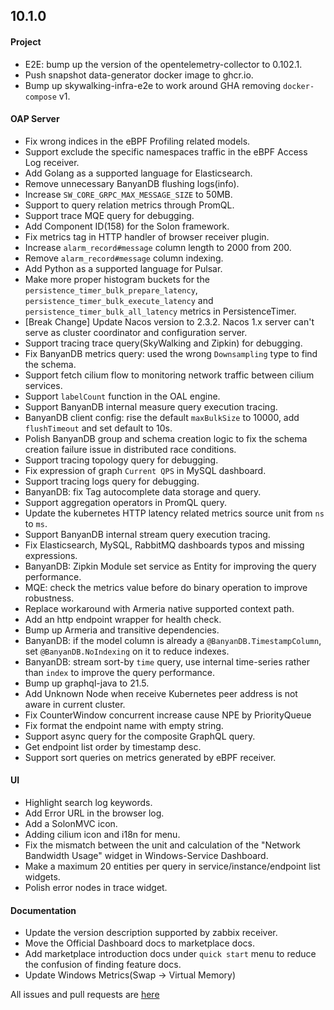## 10.1.0

#### Project

* E2E: bump up the version of the opentelemetry-collector to 0.102.1.
* Push snapshot data-generator docker image to ghcr.io.
* Bump up skywalking-infra-e2e to work around GHA removing `docker-compose` v1.

#### OAP Server

* Fix wrong indices in the eBPF Profiling related models.
* Support exclude the specific namespaces traffic in the eBPF Access Log receiver.
* Add Golang as a supported language for Elasticsearch.
* Remove unnecessary BanyanDB flushing logs(info).
* Increase `SW_CORE_GRPC_MAX_MESSAGE_SIZE` to 50MB.
* Support to query relation metrics through PromQL.
* Support trace MQE query for debugging.
* Add Component ID(158) for the Solon framework.
* Fix metrics tag in HTTP handler of browser receiver plugin.
* Increase `alarm_record#message` column length to 2000 from 200.
* Remove `alarm_record#message` column indexing.
* Add Python as a supported language for Pulsar.
* Make more proper histogram buckets for the `persistence_timer_bulk_prepare_latency`,
  `persistence_timer_bulk_execute_latency` and `persistence_timer_bulk_all_latency` metrics in PersistenceTimer.
* [Break Change] Update Nacos version to 2.3.2. Nacos 1.x server can't serve as cluster coordinator and configuration server.
* Support tracing trace query(SkyWalking and Zipkin) for debugging.
* Fix BanyanDB metrics query: used the wrong `Downsampling` type to find the schema.
* Support fetch cilium flow to monitoring network traffic between cilium services.
* Support `labelCount` function in the OAL engine.
* Support BanyanDB internal measure query execution tracing.
* BanyanDB client config: rise the default `maxBulkSize` to 10000, add `flushTimeout` and set default to 10s.
* Polish BanyanDB group and schema creation logic to fix the schema creation failure issue in distributed race conditions.
* Support tracing topology query for debugging.
* Fix expression of graph `Current QPS` in MySQL dashboard.
* Support tracing logs query for debugging.
* BanyanDB: fix Tag autocomplete data storage and query.
* Support aggregation operators in PromQL query.
* Update the kubernetes HTTP latency related metrics source unit from `ns` to `ms`.
* Support BanyanDB internal stream query execution tracing.
* Fix Elasticsearch, MySQL, RabbitMQ dashboards typos and missing expressions.
* BanyanDB: Zipkin Module set service as Entity for improving the query performance.
* MQE: check the metrics value before do binary operation to improve robustness.
* Replace workaround with Armeria native supported context path.
* Add an http endpoint wrapper for health check.
* Bump up Armeria and transitive dependencies.
* BanyanDB: if the model column is already a `@BanyanDB.TimestampColumn`, set `@BanyanDB.NoIndexing` on it to reduce indexes.
* BanyanDB: stream sort-by `time` query, use internal time-series rather than `index` to improve the query performance.
* Bump up graphql-java to 21.5.
* Add Unknown Node when receive Kubernetes peer address is not aware in current cluster.
* Fix CounterWindow concurrent increase cause NPE by PriorityQueue
* Fix format the endpoint name with empty string.
* Support async query for the composite GraphQL query.
* Get endpoint list order by timestamp desc.
* Support sort queries on metrics generated by eBPF receiver.

#### UI

* Highlight search log keywords.
* Add Error URL in the browser log.
* Add a SolonMVC icon.
* Adding cilium icon and i18n for menu.
* Fix the mismatch between the unit and calculation of the "Network Bandwidth Usage" widget in Windows-Service Dashboard.
* Make a maximum 20 entities per query in service/instance/endpoint list widgets.
* Polish error nodes in trace widget.

#### Documentation

* Update the version description supported by zabbix receiver.
* Move the Official Dashboard docs to marketplace docs.
* Add marketplace introduction docs under `quick start` menu to reduce the confusion of finding feature docs.
* Update Windows Metrics(Swap -> Virtual Memory)

All issues and pull requests are [here](https://github.com/apache/skywalking/milestone/205?closed=1)
